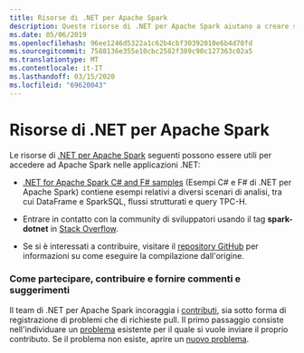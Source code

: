 ```yaml
---
title: Risorse di .NET per Apache Spark
description: Queste risorse di .NET per Apache Spark aiutano a creare soluzioni di data science personalizzate e a integrarle nelle applicazioni .NET.
ms.date: 05/06/2019
ms.openlocfilehash: 96ee1246d5322a1c62b4cbf30392010e6b4d70fd
ms.sourcegitcommit: 7588136e355e10cbc2582f389c90c127363c02a5
ms.translationtype: MT
ms.contentlocale: it-IT
ms.lasthandoff: 03/15/2020
ms.locfileid: "69620043"
---
```

# <a name="net-for-apache-spark-resources"></a>Risorse di .NET per Apache Spark

Le risorse di [.NET per Apache Spark](../index.yml) seguenti possono essere utili per accedere ad Apache Spark nelle applicazioni .NET:

* [.NET for Apache Spark C# and F# samples](https://github.com/dotnet/spark#samples) (Esempi C# e F# di .NET per Apache Spark) contiene esempi relativi a diversi scenari di analisi, tra cui DataFrame e SparkSQL, flussi strutturati e query TPC-H.

* Entrare in contatto con la community di sviluppatori usando il tag **spark-dotnet** in [Stack Overflow](https://stackoverflow.com/questions/tagged/spark-dotnet).

* Se si è interessati a contribuire, visitare il [repository GitHub](https://github.com/dotnet/spark) per informazioni su come eseguire la compilazione dall'origine.

### <a name="how-to-engage-contribute-and-provide-feedback"></a>Come partecipare, contribuire e fornire commenti e suggerimenti

Il team di .NET per Apache Spark incoraggia i [contributi](https://github.com/dotnet/spark/blob/master/docs/contributing.md), sia sotto forma di registrazione di problemi che di richieste pull. Il primo passaggio consiste nell'individuare un [problema](https://github.com/dotnet/spark/issues) esistente per il quale si vuole inviare il proprio contributo. Se il problema non esiste, aprire un [nuovo problema](https://github.com/dotnet/spark/issues?utf8=%E2%9C%93&q=is%3Aissue+is%3Aopen+).
